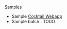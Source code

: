Samples


 * Sample [Cocktail Webapp](tree/master/jmxexporter-webapp-coktail)
 * Sample batch : TODO
